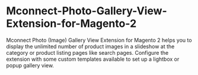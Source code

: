 # Mconnect-Photo-Gallery-View-Extension-for-Magento-2
Mconnect Photo (Image) Gallery View Extension for Magento 2 helps you to display the unlimited number of product images in a slideshow at the category or product listing pages like search pages. Configure the extension with some custom templates available to set up a lightbox or popup gallery view.
